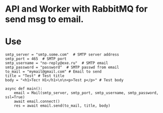 # API and Worker with RabbitMQ for send msg to email.

# Use

    smtp_server = "smtp.some.com"  # SMTP server address
    smtp_port = 465  # SMTP port
    smtp_username = "no-reply@exe.ru"  # SMTP email
    smtp_password = "password"  # SMTP passwd from email
    to_mail = "mymail@gmail.com" # Email to send
    title = "Test" # Test title
    body = "<h1>Тест H1</h1>\n\n<p>Test p</p>" # Test body
    
    async def main():
        email = Mail(smtp_server, smtp_port, smtp_username, smtp_password, ssl=True)
        await email.connect()
        res = await email.send(to_mail, title, body)
        
    


